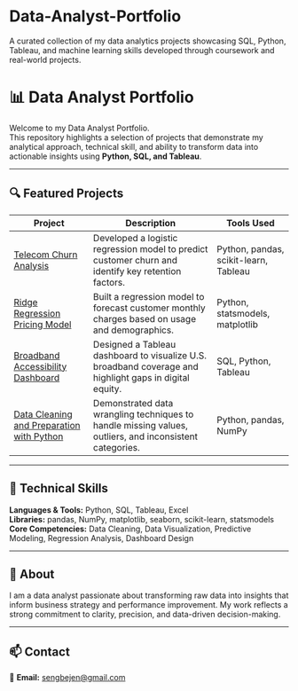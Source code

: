 # Data-Analyst-Portfolio
A curated collection of my data analytics projects showcasing SQL, Python, Tableau, and machine learning skills developed through coursework and real-world projects.

# 📊 Data Analyst Portfolio

Welcome to my Data Analyst Portfolio.  
This repository highlights a selection of projects that demonstrate my analytical approach, technical skill, and ability to transform data into actionable insights using **Python, SQL, and Tableau**.

---

## 🔍 Featured Projects
| Project | Description | Tools Used |
|----------|--------------|-------------|
| [Telecom Churn Analysis](link) | Developed a logistic regression model to predict customer churn and identify key retention factors. | Python, pandas, scikit-learn, Tableau |
| [Ridge Regression Pricing Model](link) | Built a regression model to forecast customer monthly charges based on usage and demographics. | Python, statsmodels, matplotlib |
| [Broadband Accessibility Dashboard](link) | Designed a Tableau dashboard to visualize U.S. broadband coverage and highlight gaps in digital equity. | SQL, Python, Tableau |
| [Data Cleaning and Preparation with Python](link) | Demonstrated data wrangling techniques to handle missing values, outliers, and inconsistent categories. | Python, pandas, NumPy |

---

## 🧠 Technical Skills
**Languages & Tools:** Python, SQL, Tableau, Excel  
**Libraries:** pandas, NumPy, matplotlib, seaborn, scikit-learn, statsmodels  
**Core Competencies:** Data Cleaning, Data Visualization, Predictive Modeling, Regression Analysis, Dashboard Design

---

## 💼 About
I am a data analyst passionate about transforming raw data into insights that inform business strategy and performance improvement. My work reflects a strong commitment to clarity, precision, and data-driven decision-making.

---

## 📫 Contact
📧 **Email:** [sengbejen@gmail.com](mailto:sengbejen@gmail.com)
